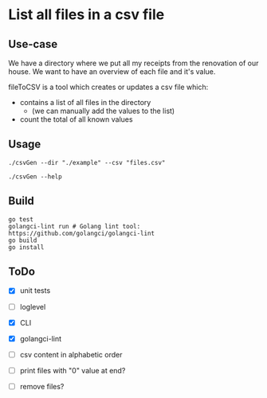 # List all files in a csv file

## Use-case

We have a directory where we put all my receipts from the renovation of our house.
We want to have an overview of each file and it's value.

fileToCSV is a tool which creates or updates a csv file which:

- contains a list of all files in the directory
  - (we can manually add the values to the list)
- count the total of all known values

## Usage

```shell
./csvGen --dir "./example" --csv "files.csv"

./csvGen --help
```

## Build

```shell
go test
golangci-lint run # Golang lint tool: https://github.com/golangci/golangci-lint 
go build
go install

```

## ToDo

- [x] unit tests
- [ ] loglevel
- [x] CLI
- [x] golangci-lint
- [ ] csv content in alphabetic order
- [ ] print files with "0" value at end?
- [ ] remove files?


